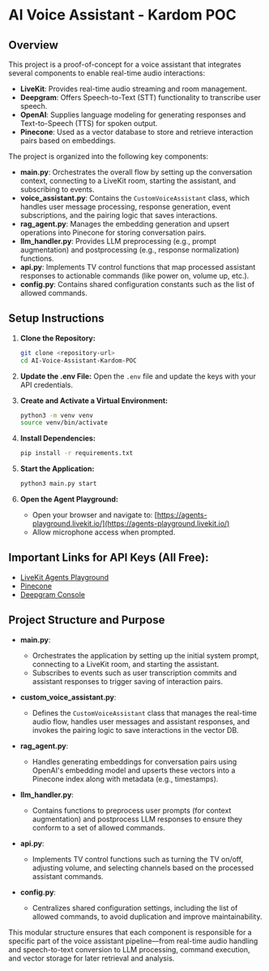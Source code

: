 # AI Voice Assistant - Kardom POC

## Overview

This project is a proof-of-concept for a voice assistant that integrates several components to enable real-time audio interactions:

- **LiveKit**: Provides real-time audio streaming and room management.
- **Deepgram**: Offers Speech-to-Text (STT) functionality to transcribe user speech.
- **OpenAI**: Supplies language modeling for generating responses and Text-to-Speech (TTS) for spoken output.
- **Pinecone**: Used as a vector database to store and retrieve interaction pairs based on embeddings.

The project is organized into the following key components:

- **main.py**: Orchestrates the overall flow by setting up the conversation context, connecting to a LiveKit room, starting the assistant, and subscribing to events.
- **voice_assistant.py**: Contains the `CustomVoiceAssistant` class, which handles user message processing, response generation, event subscriptions, and the pairing logic that saves interactions.
- **rag_agent.py**: Manages the embedding generation and upsert operations into Pinecone for storing conversation pairs.
- **llm_handler.py**: Provides LLM preprocessing (e.g., prompt augmentation) and postprocessing (e.g., response normalization) functions.
- **api.py**: Implements TV control functions that map processed assistant responses to actionable commands (like power on, volume up, etc.).
- **config.py**: Contains shared configuration constants such as the list of allowed commands.

## Setup Instructions

1. **Clone the Repository:**
   ```bash
   git clone <repository-url>
   cd AI-Voice-Assistant-Kardom-POC
   ```

2. **Update the .env File:**
   Open the `.env` file and update the keys with your API credentials.

3. **Create and Activate a Virtual Environment:**
   ```bash
   python3 -m venv venv
   source venv/bin/activate
   ```

4. **Install Dependencies:**
   ```bash
   pip install -r requirements.txt
   ```

5. **Start the Application:**
   ```bash
   python3 main.py start
   ```

6. **Open the Agent Playground:**
   - Open your browser and navigate to: [https://agents-playground.livekit.io/](https://agents-playground.livekit.io/)
   - Allow microphone access when prompted.

## Important Links for API Keys (All Free):

- [LiveKit Agents Playground](https://agents-playground.livekit.io/)
- [Pinecone](https://www.pinecone.io/)
- [Deepgram Console](https://console.deepgram.com/login)

## Project Structure and Purpose

- **main.py**: 
  - Orchestrates the application by setting up the initial system prompt, connecting to a LiveKit room, and starting the assistant.
  - Subscribes to events such as user transcription commits and assistant responses to trigger saving of interaction pairs.

- **custom_voice_assistant.py**:
  - Defines the `CustomVoiceAssistant` class that manages the real-time audio flow, handles user messages and assistant responses, and invokes the pairing logic to save interactions in the vector DB.

- **rag_agent.py**:
  - Handles generating embeddings for conversation pairs using OpenAI's embedding model and upserts these vectors into a Pinecone index along with metadata (e.g., timestamps).

- **llm_handler.py**:
  - Contains functions to preprocess user prompts (for context augmentation) and postprocess LLM responses to ensure they conform to a set of allowed commands.

- **api.py**:
  - Implements TV control functions such as turning the TV on/off, adjusting volume, and selecting channels based on the processed assistant commands.

- **config.py**:
  - Centralizes shared configuration settings, including the list of allowed commands, to avoid duplication and improve maintainability.

This modular structure ensures that each component is responsible for a specific part of the voice assistant pipeline—from real-time audio handling and speech-to-text conversion to LLM processing, command execution, and vector storage for later retrieval and analysis.
